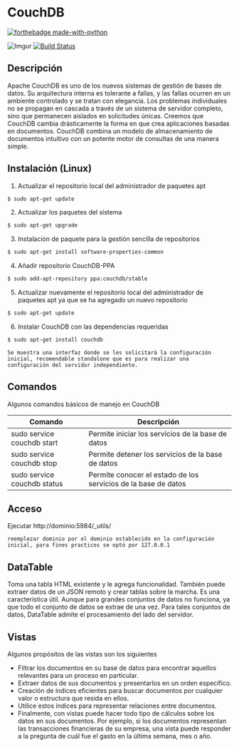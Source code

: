 # CouchDB

[![forthebadge made-with-python](http://ForTheBadge.com/images/badges/made-with-python.svg)](https://www.python.org/)

![Imgur](https://i.imgur.com/QIqqSen.png)
[![Build Status](https://travis-ci.com/lderazo1/FInal2B.svg?branch=master)](https://travis-ci.com/lderazo1/FInal2B)
## Descripción

Apache CouchDB es uno de los nuevos sistemas de gestión de bases de datos. Su arquitectura interna es tolerante a fallas, y las fallas ocurren en un ambiente controlado y se tratan con elegancia. Los problemas individuales no se propagan en cascada a través de un sistema de servidor completo, sino que permanecen aislados en solicitudes únicas.
Creemos que CouchDB cambia drásticamente la forma en que crea aplicaciones basadas en documentos. CouchDB combina un modelo de almacenamiento de documentos intuitivo con un potente motor de consultas de una manera simple.

## Instalación (Linux)
1. Actualizar el repositorio local del administrador de paquetes apt
```sh
$ sudo apt-get update
```
2. Actualizar los paquetes del sistema
```sh
$ sudo apt-get upgrade
```
3. Instalación de paquete para la gestión sencilla de repositorios
```sh
$ sudo apt-get install software-properties-common
```
4. Añadir repositorio CouchDB-PPA
```sh
$ sudo add-apt-repository ppa:couchdb/stable
```
5. Actualizar nuevamente el repositorio local del administrador de paquetes apt ya que se ha agregado un nuevo repositorio
```sh
$ sudo apt-get update
```
6. Instalar CouchDB con las dependencias requeridas
```sh
$ sudo apt-get install couchdb
```
```{Note}
Se muestra una interfaz donde se les solicitará la configuración inicial, recomendable standalone que es para realizar una configuración del servidor independiente.
```
## Comandos

Algunos comandos básicos de manejo en CouchDB

| Comando | Descripción |
| ------ | ------ |
| sudo service couchdb start | Permite iniciar los servicios de la base de datos |
| sudo service couchdb stop | Permite detener los servicios de la base de datos |
| sudo service couchdb status | Permite conocer el estado de los servicios de la base de datos |

## Acceso

Ejecutar http://dominio:5984/_utils/
```{Note}
reemplezar dominio por el dominio establecido en la configuración inicial, para fines practicos se optó por 127.0.0.1
```
## DataTable
Toma una tabla HTML existente y le agrega funcionalidad. También puede extraer datos de un JSON remoto y crear tablas sobre la marcha. Es una característica útil. Aunque para grandes conjuntos de datos no funciona, ya que todo el conjunto de datos se extrae de una vez. Para tales conjuntos de datos, DataTable admite el procesamiento del lado del servidor.

## Vistas
Algunos propósitos de las vistas son los siguientes
* Filtrar los documentos en su base de datos para encontrar aquellos relevantes para un proceso en particular.
* Extraer datos de sus documentos y presentarlos en un orden específico.
* Creación de índices eficientes para buscar documentos por cualquier valor o estructura que resida en ellos.
* Utilice estos índices para representar relaciones entre documentos.
* Finalmente, con vistas puede hacer todo tipo de cálculos sobre los datos en sus documentos. Por ejemplo, si los documentos representan las transacciones financieras de su empresa, una vista puede responder a la pregunta de cuál fue el gasto en la última semana, mes o año.
